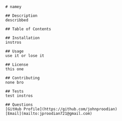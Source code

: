 
    # namey
    
    ## Description
    describbed
    
    ## Table of Contents
    
    ## Installation
    instros
    
    ## Usage
    use it or lose it
    
    ## License
    this one
    
    ## Contributing
    none bro

    ## Tests
    test instros
    
    ## Questions
    [GitHub Profile](https://github.com/johnproodian)
    [Email](mailto:jproodian721@gmail.com)
    